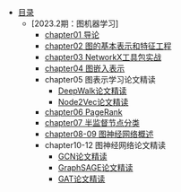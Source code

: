 <!-- docs/_sidebar.md -->
- [目录](README.md)
    - [2023.2期：图机器学习]
        - [chapter01 导论](2023.2图机器学习/chapter1.md)
        - [chapter02 图的基本表示和特征工程](2023.2图机器学习/chapter2.md)
        - [chapter03 NetworkX工具包实战](2023.2图机器学习/chapter3.md)
        - [chapter04 图嵌入表示](2023.2图机器学习/chapter4.md)
        - chapter05 图表示学习论文精读
            - [DeepWalk论文精读](2023.2图机器学习/chapter5.1.md)
            - [Node2Vec论文精读](2023.2图机器学习/chapter5.2.md)
        - [chapter06 PageRank](2023.2图机器学习/chapter6.md)
        - [chapter07 半监督节点分类](2023.2图机器学习/chapter7.md)
        - [chapter08-09 图神经网络概述](2023.2图机器学习/chapter8.md)
        - chapter10-12 图神经网络论文精读
            - [GCN论文精读](2023.2图机器学习/chapter10.md)
            - [GraphSAGE论文精读](2023.2图机器学习/chapter11.md)
            - [GAT论文精读](2023.2图机器学习/chapter12.md)